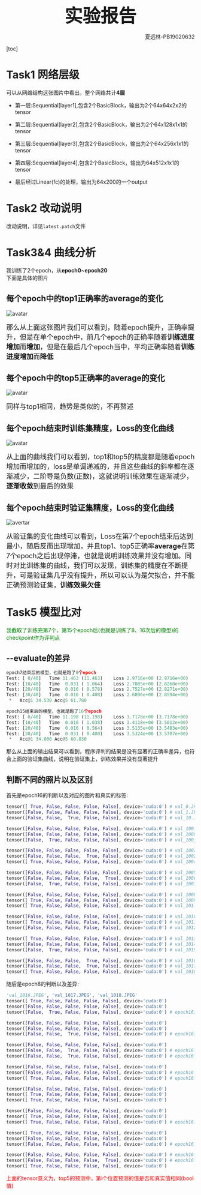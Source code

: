 <font size = 7><center>**实验报告**</center></font>
<p align = 'right'>夏远林-PB19020632</p>

[toc]

# Task1 网络层级

可以从网络结构这张图片中看出，整个网络共计**4层**  

* 第一层:Sequential[layer1],包含2个BasicBlock，输出为2个64x64x2x2的tensor  

* 第二层:Sequential[layer2],包含2个BasicBlock，输出为2个64x128x1x1的tensor  

* 第三层:Sequential[layer3],包含2个BasicBlock，输出为2个64x256x1x1的tensor  

* 第四层:Sequential[layer4],包含2个BasicBlock，输出为64x512x1x1的tensor

* 最后经过Linear(fc)的处理，输出为64x200的一个output

# Task2 改动说明

改动说明，详见```latest.patch```文件

# Task3&4 曲线分析

我训练了2个epoch，从**epoch0~epoch20**  
下面是具体的图片  

## 每个epoch中的top1正确率的average的变化

![avatar](top1acc.PNG)

<font size = 4>那么从上面这张图片我们可以看到，随着epoch提升，正确率提升，但是在单个epoch中，前几个epoch的正确率随着**训练进度增加**而**增加**，但是在最后几个epoch当中，平均正确率随着**训练进度增加**而**降低**</font>

## 每个epoch中的top5正确率的average的变化

![avatar](top5acc.PNG)

<font size = 4>同样与top1相同，趋势是类似的，不再赘述</font>

## 每个epoch结束时训练集精度，Loss的变化曲线

![avatar](train.PNG)

<font size = 4>从上面的曲线我们可以看到，top1和top5的精度都是随着epoch增加而增加的，loss是单调递减的，并且这些曲线的斜率都在逐渐减少，二阶导是负数(正数)，这就说明训练效果在逐渐减少，**逐渐收敛**到最后的效果</font>   

## 每个epoch结束时验证集精度，Loss的变化曲线

![avertar](val.PNG)

<font size = 4>从验证集的变化曲线可以看到，Loss在第7个epoch结束后达到最小，随后反而出现增加，并且top1、top5正确率**average**在第7个epoch之后出现停滞，也就是说明训练效果并没有增加。同时对比训练集的曲线，我们可以发现，训练集的精度在不断提升，可是验证集几乎没有提升，所以可以认为是欠拟合，并不能正确预测验证集，**训练效果欠佳**</font>

# Task5 模型比对

<font color = 'green'>我截取了训练完第7个，第15个epoch后(也就是训练了8、16次后的模型)的checkpoint作为评判点</font>

## --evaluate的差异  

```python
epoch7结束后的模型，也就是跑了8个epoch
Test: [ 0/40]   Time 11.463 (11.463)    Loss 2.9716e+00 (2.9716e+00)    Acc@1  31.25 ( 31.25)   Acc@5  57.42 ( 57.42)
Test: [10/40]   Time  0.031 ( 1.064)    Loss 2.7085e+00 (2.8260e+00)    Acc@1  37.11 ( 36.12)   Acc@5  63.67 ( 61.54)
Test: [20/40]   Time  0.016 ( 0.578)    Loss 2.7527e+00 (2.8271e+00)    Acc@1  35.94 ( 35.34)   Acc@5  62.89 ( 61.96)
Test: [30/40]   Time  0.016 ( 0.408)    Loss 2.6896e+00 (2.8594e+00)    Acc@1  35.55 ( 34.64)   Acc@5  61.33 ( 61.61)
 *   Acc@1 34.530 Acc@5 61.780

epoch15结束后的模型，也就是跑了16个epoch
Test: [ 0/40]   Time 11.198 (11.198)    Loss 3.7178e+00 (3.7178e+00)    Acc@1  32.81 ( 32.81)   Acc@5  59.38 ( 59.38)
Test: [10/40]   Time  0.018 ( 1.038)    Loss 3.4118e+00 (3.5012e+00)    Acc@1  35.16 ( 34.80)   Acc@5  60.16 ( 60.58)
Test: [20/40]   Time  0.016 ( 0.564)    Loss 3.5135e+00 (3.5483e+00)    Acc@1  33.20 ( 34.34)   Acc@5  60.55 ( 60.12)
Test: [30/40]   Time  0.031 ( 0.400)    Loss 3.5324e+00 (3.5707e+00)    Acc@1  33.98 ( 33.90)   Acc@5  60.16 ( 59.95)
 *   Acc@1 34.000 Acc@5 60.030
```

那么从上面的输出结果可以看到，程序评判的结果是没有显著的正确率差异，也符合上面的验证集曲线，说明在验证集上，训练效果并没有显著提升  

## 判断不同的照片以及区别  

首先是epoch16的判断以及对应的图片和真实的标签:  

```python
tensor([ True, False, False, False, False], device='cuda:0') # val_0.JPEG 107
tensor([False, False, False, False, False], device='cuda:0') # val_1.JPEG 139
tensor([False, False,  True, False, False], device='cuda:0') # val_10.JPEG 158

tensor([False, False, False, False, False], device='cuda:0') # val_100.JPEG 90
tensor([False, False, False, False, False], device='cuda:0') # val_1000.JPEG 138
tensor([False,  True, False, False, False], device='cuda:0') # val_1001.JPEG 67

tensor([False, False, False, False, False], device='cuda:0') # val_1002.JPEG 135
tensor([False, False, False,  True, False], device='cuda:0') # val_1002.JPEG 198
tensor([ True, False, False, False, False], device='cuda:0') # val_1004.JPEG 38

tensor([False, False, False, False, False], device='cuda:0') # val_1005.JPEG 88
tensor([False, False, False, False,  True], device='cuda:0') # val_1006.JPEG 63
tensor([False,  True, False, False, False], device='cuda:0') # val_1007.JPEG 107

tensor([False, False, False, False, False], device='cuda:0') # val_1008.JPEG 107
tensor([ True, False, False, False, False], device='cuda:0') # val_1009.JPEG 11
tensor([ True, False, False, False, False], device='cuda:0') # val_101.JPEG 42

tensor([False, False, False, False, False], device='cuda:0') # val_1010.JPEG 51
tensor([ True, False, False, False, False], device='cuda:0') # val_1011.JPEG 23
tensor([False, False, False, False, False], device='cuda:0') # val_1012.JPEG 167

tensor([ True, False, False, False, False], device='cuda:0') # val_1013.JPEG 78
tensor([False, False, False, False, False], device='cuda:0') # val_1014.JPEG 195
tensor([False,  True, False, False, False], device='cuda:0') # val_1015.JPEG 134

tensor([False, False, False,  True, False], device='cuda:0') # val_1016.JPEG 162
tensor([False, False, False,  True, False], device='cuda:0') # val_1017.JPEG 27
tensor([ True, False, False, False, False], device='cuda:0') # val_1018.JPEG 170
```

随后是epoch8的判断以及差异:  

```python  
'val_1016.JPEG', 'val_1017.JPEG', 'val_1018.JPEG'
tensor([ True, False, False, False, False], device='cuda:0') 
tensor([False, False, False, False, False], device='cuda:0')
tensor([False,  True, False, False, False], device='cuda:0') # epoch16是认为第3个像，可是epoch8认为第二个像

tensor([False, False, False, False, False], device='cuda:0')
tensor([False, False, False, False, False], device='cuda:0')
tensor([False, False,  True, False, False], device='cuda:0') # epoch16是认为第二个像，可是epoch8认为第三个像   

tensor([False, False, False, False, False], device='cuda:0')
tensor([False, False,  True, False, False], device='cuda:0') # epoch16认为第四像，epoch8认为第三像  
tensor([False, False,  True, False, False], device='cuda:0') # epoch16认为第一像，epoch8认为第三像  

tensor([False, False, False, False, False], device='cuda:0')
tensor([False, False, False, False, False], device='cuda:0') # epoch16认为第五像，可是epoch8认为全都不像，前五个像的里面没有一个真实值
tensor([ True, False, False, False, False], device='cuda:0') # epoch16认为2像，可是epoch8认为1像 

tensor([False, False, False, False, False], device='cuda:0')
tensor([ True, False, False, False, False], device='cuda:0')
tensor([ True, False, False, False, False], device='cuda:0')

tensor([False, False, False, False, False], device='cuda:0')
tensor([ True, False, False, False, False], device='cuda:0')
tensor([ True, False, False, False, False], device='cuda:0') # epoch16认为全都不像，但是epoch8认为第一像真实值  

tensor([ True, False, False, False, False], device='cuda:0')
tensor([False, False, False, False, False], device='cuda:0')
tensor([False, False, False, False, False], device='cuda:0') # epoch16认为第二像真实值，但是epoch8认为前五个像里面没有一个真实值  

tensor([False, False, False, False, False], device='cuda:0') # epoch16认为第四像真实值，但是epoch8认为前五个像里面没有一个真实值   
tensor([False, False, False, False,  True], device='cuda:0') # epoch16认为第四像真实值，但是epoch8认为第五像真实值   
tensor([ True, False, False, False, False], device='cuda:0')
```  

<font color = 'red'>上面的tensor意义为，top5的预测中，第i个位置预测的值是否和真实值相同(bool值)</font>